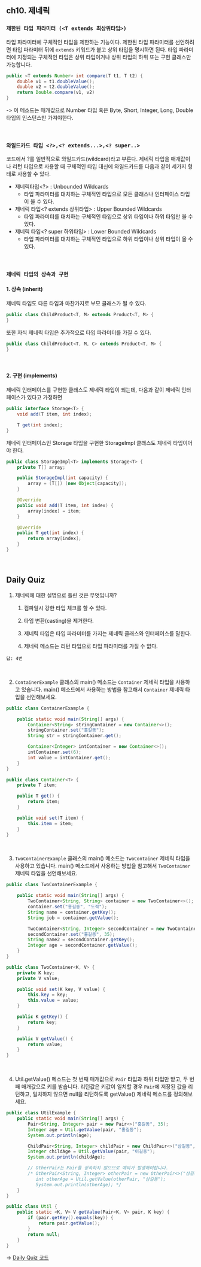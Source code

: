 ## ch10. 제네릭
### `제한된 타입 파라미터 (<T extends 최상위타입>)`
타입 파라미터에 구체적인 타입을 제한하는 기능이다. 제한된 타입 파라미터를 선언하려면 타입 파라미터 뒤에 `extends` 키워드가 붙고 상위 타입을 명시하면 된다. 타입 파라미터에 지정되는 구체적인 타입은 상위 타입이거나 상위 타입의 하위 또는 구현 클래스만 가능합니다. 

```java
public <T extends Number> int compare(T t1, T t2) {
	double v1 = t1.doubleValue();
	double v2 = t2.doubleValue();
	return Double.compare(v1, v2)
}
```

-> 이 메소드는 매개값으로 Number 타입 혹은 Byte, Short, Integer, Long, Double타입의 인스턴스만 가져야한다.

<br>

### `와일드카드 타입 <?>,<? extends...>,<? super..>`
코드에서 ?를 일반적으로 와일드카드(wildcard)라고 부른다. 제네릭 타입을 매개값이나 리턴 타입으로 사용할 때 구체적인 타입 대신에 와일드카드를 다음과 같이 세가지 형태로 사용할 수 있다.

- 제네릭타입<?> : Unbounded Wildcards
    - 타입 파라미터를 대치하는 구체적인 타입으로 모든 클래스나 인터페이스 타입이 올 수 있다.
- 제네릭 타입<? extends 상위타입> : Upper Bounded Wildcards
    - 타입 파라미터를 대치하는 구체적인 타입으로 상위 타입이나 하위 타입만 올 수 있다.
- 제네릭 타입<? super 하위타입> : Lower Bounded Wildcards
    - 타입 파라미터를 대치하는 구체적인 타입으로 하위 타입이나 상위 타입이 올 수 있다.

<br>

### `제네릭 타입의 상속과 구현`
#### 1. 상속 (inherit)
제네릭 타입도 다른 타입과 마찬가지로 부모 클래스가 될 수 있다.
```java
public class ChildProduct<T, M> extends Product<T, M> {
}
```
또한 자식 제네릭 타입은 추가적으로 타입 파라미터를 가질 수 있다.
```java
public class ChildProduct<T, M, C> extends Product<T, M> {
}
```

<br>

#### 2. 구현 (implements)
제네릭 인터페이스를 구현한 클래스도 제네릭 타입이 되는데, 다음과 같이 제네릭 인터페이스가 있다고 가정하면
```java
public interface Storage<T> {
	void add(T item, int index);

	T get(int index);
}
```
제네릭 인터페이스인 Storage<T> 타입을 구현한 StorageImpl 클래스도 제네릭 타입이어야 한다.
```java
public class StorageImpl<T> implements Storage<T> {
	private T[] array;

	public StorageImpl(int capacity) {
		array = (T[]) (new Object[capacity]);
	}

	@Override
	public void add(T item, int index) {
		array[index] = item;
	}

	@Override
	public T get(int index) {
		return array[index];
	}
}
```

<br>

## Daily Quiz
1. 제네릭에 대한 설명으로 틀린 것은 무엇입니까?

    1) 컴파일시 강한 타입 체크를 할 수 있다.

    2) 타입 변환(casting)을 제거한다.

    3) 제네릭 타입은 타입 파라미터를 가지는 제네릭 클래스와 인터페이스를 말한다.

    4) 제네릭 메소드는 리턴 타입으로 타입 파라미터를 가질 수 없다.

```
답: 4번
```
<br>

2. `ContainerExample` 클래스의 main() 메소드는 `Container` 제네릭 타입을 사용하고 있습니다. main() 메소드에서 사용하는 방법을 참고해서 `Container` 제네릭 타입을 선언해보세요.
```java
public class ContainerExample {

	public static void main(String[] args) {
		Container<String> stringContainer = new Container<>();
		stringContainer.set("홍길동");
		String str = stringContainer.get();

		Container<Integer> intContainer = new Container<>();
		intContainer.set(6);
		int value = intContainer.get();
	}
}
```
```java
public class Container<T> {
    private T item;

    public T get() {
        return item;
    }

    public void set(T item) {
        this.item = item;
    }
}
```

<br>

3. `TwoContainerExample` 클래스의 main() 메소드는 `TwoContainer` 제네릭 타입을 사용하고 있습니다. main() 메소드에서 사용하는 방법을 참고해서 `TwoContainer` 제네릭 타입을 선언해보세요.
```java
public class TwoContainerExample {

	public static void main(String[] args) {
		TwoContainer<String, String> container = new TwoContainer<>();
		container.set("홍길동", "도적");
		String name = container.getKey();
		String job = container.getValue();

		TwoContainer<String, Integer> secondContainer = new TwoContainer<>();
		secondContainer.set("홍길동", 35);
		String name2 = secondContainer.getKey();
		Integer age = secondContainer.getValue();
	}
}
```
```java
public class TwoContainer<K, V> {
    private K key;
    private V value;

    public void set(K key, V value) {
        this.key = key;
        this.value = value;
    }

    public K getKey() {
        return key;
    }

    public V getValue() {
        return value;
    }
}
```

<br>

4. Util.getValue() 메소드는 첫 번째 매개값으로 `Pair` 타입과 하위 타입만 받고, 두 번째 매개값으로 키를 받습니다. 리턴값은 키값이 일치할 경우 `Pair`에 저장된 값을 리턴하고, 일치하지 않으면 null을 리턴하도록 getValue() 제네릭 메소드를 정의해보세요.
```java
public class UtilExample {
	public static void main(String[] args) {
		Pair<String, Integer> pair = new Pair<>("홍길동", 35);
		Integer age = Util.getValue(pair, "홍길동");
		System.out.println(age);

		ChildPair<String, Integer> childPair = new ChildPair<>("삼길동", 20);
		Integer childAge = Util.getValue(pair, "이길동");
		System.out.println(childAge);

		// OtherPair는 Pair를 상속하지 않으므로 예외가 발생해야합니다.
		/* OtherPair<String, Integer> otherPair = new OtherPair<>("삼길동, 20");
		   int otherAge = Util.getValue(otherPair, "삼길동");
		   System.out.println(otherAge); */
	}
}
```
```java
public class Util {
    public static <K, V> V getValue(Pair<K, V> pair, K key) {
        if (pair.getKey().equals(key)) {
            return pair.getValue();
        }
        return null;
    }
}
```

-> [Daily Quiz 코드](https://github.com/zeonzyeon/java-practice/tree/master/src/ch10/dailyQuiz)
